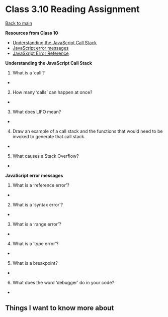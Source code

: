 # Class 3.10 Reading Assignment

[Back to main](https://michaeldulin.github.io/reading-notes)

**Resources from Class 10**
- [Understanding the JavaScript Call Stack](https://www.freecodecamp.org/news/understanding-the-javascript-call-stack-861e41ae61d4)
- [JavaScript error messages](https://codeburst.io/javascript-error-messages-debugging-d23f84f0ae7c)
- [JavaSxript Error Reference](https://developer.mozilla.org/en-US/docs/Web/JavaScript/Reference/Errors)

**Understanding the JavaScript Call Stack**
1. What is a ‘call’?
  -
2. How many ‘calls’ can happen at once?
  - 
3. What does LIFO mean?
  - 
4. Draw an example of a call stack and the functions that would need to be invoked to generate that call stack.
  - 
5. What causes a Stack Overflow?
  -

  
**JavaScript error messages**
1. What is a ‘reference error’?
  -
2. What is a ‘syntax error’?
  - 
3. What is a ‘range error’?
  - 
4. What is a ‘type error’?
  - 
5. What is a breakpoint?
  -
6. What does the word ‘debugger’ do in your code?
  - 



## Things I want to know more about
